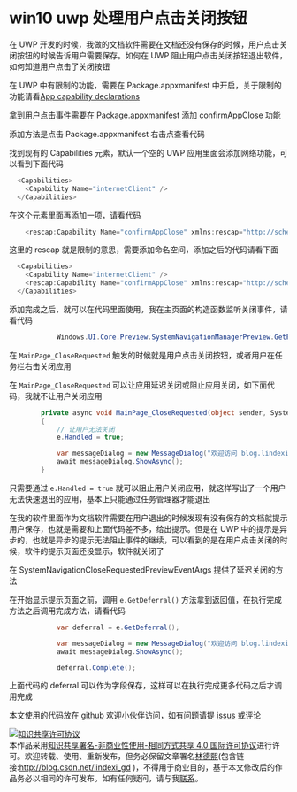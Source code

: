 
# win10 uwp 处理用户点击关闭按钮

在 UWP 开发的时候，我做的文档软件需要在文档还没有保存的时候，用户点击关闭按钮的时候告诉用户需要保存。如何在 UWP 阻止用户点击关闭按钮退出软件，如何知道用户点击了关闭按钮

<!--more-->


<!-- CreateTime:2019/7/4 9:28:57 -->

<!-- csdn -->

在 UWP 中有限制的功能，需要在 Package.appxmanifest 中开启，关于限制的功能请看[App capability declarations](https://docs.microsoft.com/en-us/windows/uwp/packaging/app-capability-declarations#restricted-capabilities )
 
拿到用户点击事件需要在 Package.appxmanifest 添加 confirmAppClose 功能

添加方法是点击 Package.appxmanifest 右击点查看代码

找到现有的 Capabilities 元素，默认一个空的 UWP 应用里面会添加网络功能，可以看到下面代码

```csharp
  <Capabilities>
    <Capability Name="internetClient" />
  </Capabilities>
```

在这个元素里面再添加一项，请看代码

```csharp
    <rescap:Capability Name="confirmAppClose" xmlns:rescap="http://schemas.microsoft.com/appx/manifest/foundation/windows10/restrictedcapabilities"/>
```

这里的 rescap 就是限制的意思，需要添加命名空间，添加之后的代码请看下面

```csharp
  <Capabilities>
    <Capability Name="internetClient" />
    <rescap:Capability Name="confirmAppClose" xmlns:rescap="http://schemas.microsoft.com/appx/manifest/foundation/windows10/restrictedcapabilities"/>
  </Capabilities>
```

添加完成之后，就可以在代码里面使用，我在主页面的构造函数监听关闭事件，请看代码

```csharp
            Windows.UI.Core.Preview.SystemNavigationManagerPreview.GetForCurrentView().CloseRequested += MainPage_CloseRequested;
```

在 `MainPage_CloseRequested` 触发的时候就是用户点击关闭按钮，或者用户在任务栏右击关闭应用

在 `MainPage_CloseRequested` 可以让应用延迟关闭或阻止应用关闭，如下面代码，我就不让用户关闭应用

```csharp
        private async void MainPage_CloseRequested(object sender, SystemNavigationCloseRequestedPreviewEventArgs e)
        {
            // 让用户无法关闭
            e.Handled = true;

            var messageDialog = new MessageDialog("欢迎访问 blog.lindexi.com 大量 UWP 博客", "骚年你确定关闭");
            await messageDialog.ShowAsync();
        }
```

只需要通过 `e.Handled = true` 就可以阻止用户关闭应用，就这样写出了一个用户无法快速退出的应用，基本上只能通过任务管理器才能退出

在我的软件里面作为文档软件需要在用户退出的时候发现有没有保存的文档就提示用户保存，也就是需要和上面代码差不多，给出提示。但是在 UWP 中的提示是异步的，也就是异步的提示无法阻止事件的继续，可以看到的是在用户点击关闭的时候，软件的提示页面还没显示，软件就关闭了

在 SystemNavigationCloseRequestedPreviewEventArgs 提供了延迟关闭的方法

在开始显示提示页面之前，调用 `e.GetDeferral()` 方法拿到返回值，在执行完成方法之后调用完成方法，请看代码

```csharp
            var deferral = e.GetDeferral();

            var messageDialog = new MessageDialog("欢迎访问 blog.lindexi.com 大量 UWP 博客", "骚年你确定关闭");
            await messageDialog.ShowAsync();

            deferral.Complete();
```

上面代码的 deferral 可以作为字段保存，这样可以在执行完成更多代码之后才调用完成

本文使用的代码放在 [github](https://github.com/lindexi/lindexi_gd/tree/fe9c6c91efbd6a01594a27e7fa2055ba3f8c170c/KemkajardeabalDifeewabaylacurcear ) 欢迎小伙伴访问，如有问题请提 [issus](https://github.com/lindexi/lindexi_gd/issues/new) 或评论





<a rel="license" href="http://creativecommons.org/licenses/by-nc-sa/4.0/"><img alt="知识共享许可协议" style="border-width:0" src="https://licensebuttons.net/l/by-nc-sa/4.0/88x31.png" /></a><br />本作品采用<a rel="license" href="http://creativecommons.org/licenses/by-nc-sa/4.0/">知识共享署名-非商业性使用-相同方式共享 4.0 国际许可协议</a>进行许可。欢迎转载、使用、重新发布，但务必保留文章署名[林德熙](http://blog.csdn.net/lindexi_gd)(包含链接:http://blog.csdn.net/lindexi_gd )，不得用于商业目的，基于本文修改后的作品务必以相同的许可发布。如有任何疑问，请与我[联系](mailto:lindexi_gd@163.com)。